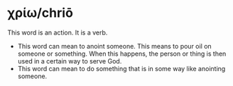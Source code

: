 # χρίω/chriō
This word is an action. It is a verb.

* This word can mean to anoint someone. This means to pour oil on someone or something. When this happens, the person or thing is then used in a certain way to serve God. 
* This word can mean to do something that is in some way like anointing someone. 
